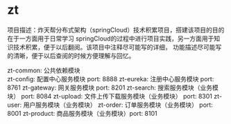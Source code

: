 # zt
项目描述：炸天帮分布式架构（springCloud）技术积累项目，搭建该项目的目的在于一方面用于日常学习
springCloud的过程中进行项目实践，另一方面用于知识技术积累，便于以后翻阅。该项目中注释尽可能写的详细，
功能描述尽可能写的清晰，便于以后查阅的时候方便理解与回忆。

zt-common: 公共依赖模块   
zt-config: 配置中心服务模块  port: 8888
zt-eureka: 注册中心服务模块 port: 8761
zt-gateway: 网关服务模块  port: 8201
zt-search: 搜索服务模块（业务模块） port: 8084
zt-upload: 文件上传下载服务模块（业务模块） port: 8301
zt-user: 用户服务模块（业务模块）
zt-order: 订单服务模块（业务模块） port: 8001
zt-product: 商品服务模块（业务模块）port: 8101


